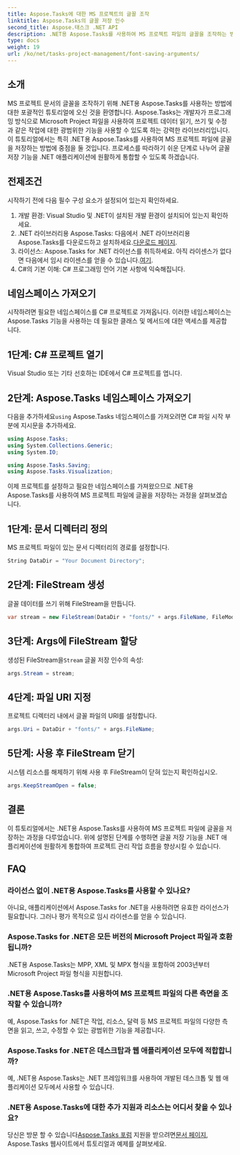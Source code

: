 ```yaml
---
title: Aspose.Tasks에 대한 MS 프로젝트의 글꼴 조작
linktitle: Aspose.Tasks의 글꼴 저장 인수
second_title: Aspose.태스크 .NET API
description: .NET용 Aspose.Tasks를 사용하여 MS 프로젝트 파일의 글꼴을 조작하는 방법을 알아보세요. 개발자를 위한 단계별 가이드.
type: docs
weight: 19
url: /ko/net/tasks-project-management/font-saving-arguments/
---
```

## 소개
MS 프로젝트 문서의 글꼴을 조작하기 위해 .NET용 Aspose.Tasks를 사용하는 방법에 대한 포괄적인 튜토리얼에 오신 것을 환영합니다. Aspose.Tasks는 개발자가 프로그래밍 방식으로 Microsoft Project 파일을 사용하여 프로젝트 데이터 읽기, 쓰기 및 수정과 같은 작업에 대한 광범위한 기능을 사용할 수 있도록 하는 강력한 라이브러리입니다.
이 튜토리얼에서는 특히 .NET용 Aspose.Tasks를 사용하여 MS 프로젝트 파일에 글꼴을 저장하는 방법에 중점을 둘 것입니다. 프로세스를 따라하기 쉬운 단계로 나누어 글꼴 저장 기능을 .NET 애플리케이션에 원활하게 통합할 수 있도록 하겠습니다.
## 전제조건
시작하기 전에 다음 필수 구성 요소가 설정되어 있는지 확인하세요.
1. 개발 환경: Visual Studio 및 .NET이 설치된 개발 환경이 설치되어 있는지 확인하세요.
2.  .NET 라이브러리용 Aspose.Tasks: 다음에서 .NET 라이브러리용 Aspose.Tasks를 다운로드하고 설치하세요.[다운로드 페이지](https://releases.aspose.com/tasks/net/).
3.  라이선스: Aspose.Tasks for .NET 라이선스를 취득하세요. 아직 라이센스가 없다면 다음에서 임시 라이센스를 얻을 수 있습니다.[여기](https://purchase.aspose.com/temporary-license/).
4. C#의 기본 이해: C# 프로그래밍 언어 기본 사항에 익숙해집니다.

## 네임스페이스 가져오기
시작하려면 필요한 네임스페이스를 C# 프로젝트로 가져옵니다. 이러한 네임스페이스는 Aspose.Tasks 기능을 사용하는 데 필요한 클래스 및 메서드에 대한 액세스를 제공합니다.
## 1단계: C# 프로젝트 열기
Visual Studio 또는 기타 선호하는 IDE에서 C# 프로젝트를 엽니다.
## 2단계: Aspose.Tasks 네임스페이스 가져오기
 다음을 추가하세요`using` Aspose.Tasks 네임스페이스를 가져오려면 C# 파일 시작 부분에 지시문을 추가하세요.
```csharp
using Aspose.Tasks;
using System.Collections.Generic;
using System.IO;

using Aspose.Tasks.Saving;
using Aspose.Tasks.Visualization;
```

이제 프로젝트를 설정하고 필요한 네임스페이스를 가져왔으므로 .NET용 Aspose.Tasks를 사용하여 MS 프로젝트 파일에 글꼴을 저장하는 과정을 살펴보겠습니다.
## 1단계: 문서 디렉터리 정의
MS 프로젝트 파일이 있는 문서 디렉터리의 경로를 설정합니다.
```csharp
String DataDir = "Your Document Directory";
```
## 2단계: FileStream 생성
글꼴 데이터를 쓰기 위해 FileStream을 만듭니다.
```csharp
var stream = new FileStream(DataDir + "fonts/" + args.FileName, FileMode.Create);
```
## 3단계: Args에 FileStream 할당
 생성된 FileStream을`Stream` 글꼴 저장 인수의 속성:
```csharp
args.Stream = stream;
```
## 4단계: 파일 URI 지정
프로젝트 디렉터리 내에서 글꼴 파일의 URI를 설정합니다.
```csharp
args.Uri = DataDir + "fonts/" + args.FileName;
```
## 5단계: 사용 후 FileStream 닫기
시스템 리소스를 해제하기 위해 사용 후 FileStream이 닫혀 있는지 확인하십시오.
```csharp
args.KeepStreamOpen = false;
```

## 결론
이 튜토리얼에서는 .NET용 Aspose.Tasks를 사용하여 MS 프로젝트 파일에 글꼴을 저장하는 과정을 다루었습니다. 위에 설명된 단계를 수행하면 글꼴 저장 기능을 .NET 애플리케이션에 원활하게 통합하여 프로젝트 관리 작업 흐름을 향상시킬 수 있습니다.
## FAQ
### 라이선스 없이 .NET용 Aspose.Tasks를 사용할 수 있나요?
아니요, 애플리케이션에서 Aspose.Tasks for .NET을 사용하려면 유효한 라이선스가 필요합니다. 그러나 평가 목적으로 임시 라이센스를 얻을 수 있습니다.
### Aspose.Tasks for .NET은 모든 버전의 Microsoft Project 파일과 호환됩니까?
.NET용 Aspose.Tasks는 MPP, XML 및 MPX 형식을 포함하여 2003년부터 Microsoft Project 파일 형식을 지원합니다.
### .NET용 Aspose.Tasks를 사용하여 MS 프로젝트 파일의 다른 측면을 조작할 수 있습니까?
예, Aspose.Tasks for .NET은 작업, 리소스, 달력 등 MS 프로젝트 파일의 다양한 측면을 읽고, 쓰고, 수정할 수 있는 광범위한 기능을 제공합니다.
### Aspose.Tasks for .NET은 데스크탑과 웹 애플리케이션 모두에 적합합니까?
예, .NET용 Aspose.Tasks는 .NET 프레임워크를 사용하여 개발된 데스크톱 및 웹 애플리케이션 모두에서 사용할 수 있습니다.
### .NET용 Aspose.Tasks에 대한 추가 지원과 리소스는 어디서 찾을 수 있나요?
 당신은 방문 할 수 있습니다[Aspose.Tasks 포럼](https://forum.aspose.com/c/tasks/15) 지원을 받으려면[문서 페이지](https://reference.aspose.com/tasks/net/), Aspose.Tasks 웹사이트에서 튜토리얼과 예제를 살펴보세요.
